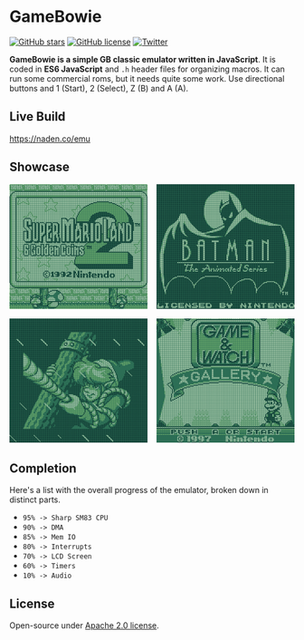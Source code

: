 <h1>GameBowie</h1>

[![GitHub stars](https://img.shields.io/github/stars/dkoluris/GameBowie.svg?style=flat-square)](https://github.com/dkoluris/GameBowie/stargazers) [![GitHub license](https://img.shields.io/github/license/dkoluris/GameBowie.svg?style=flat-square)](https://github.com/dkoluris/GameBowie/blob/master/LICENSE) [![Twitter](https://img.shields.io/twitter/url/https/github.com/dkoluris/GameBowie.svg?style=social)](https://twitter.com/intent/tweet?text=Wow:&url=https%3A%2F%2Fgithub.com%2Fdkoluris%2FGameBowie)

**GameBowie is a simple GB classic emulator written in JavaScript**. It is coded in **ES6 JavaScript** and `.h` header files for organizing macros. It can run some commercial roms, but it needs quite some work. Use directional buttons and 1 (Start), 2 (Select), Z (B) and A (A).

<h2>Live Build</h2>

https://naden.co/emu

<h2>Showcase</h2>

<img alt="Mario 2" src="https://raw.githubusercontent.com/dkoluris/GameBowie/develop/res/mario.png" width="48.5%"/><img alt="Batman" src="https://raw.githubusercontent.com/dkoluris/GameBowie/develop/res/batman.png" width="48.5%" align="right"/>

<img alt="Zelda" src="https://raw.githubusercontent.com/dkoluris/GameBowie/develop/res/zelda.png" width="48.5%"/><img alt="Game & Watch" src="https://raw.githubusercontent.com/dkoluris/GameBowie/develop/res/watch.png" width="48.5%" align="right"/>

<h2>Completion</h2>

Here's a list with the overall progress of the emulator, broken down in distinct parts.
* `95% -> Sharp SM83 CPU`
* `90% -> DMA`
* `85% -> Mem IO`
* `80% -> Interrupts`
* `70% -> LCD Screen`
* `60% -> Timers`
* `10% -> Audio`

<h2>License</h2>

Open-source under [Apache 2.0 license](https://www.apache.org/licenses/LICENSE-2.0).

